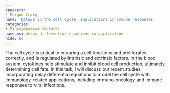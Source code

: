 ```yaml
---
speakers:
- Morgan Craig
name: 'Delays in the cell cycle: implications in immune responses'
categories:
- Minisymposium lectures
name_ms: delay-differential-equations-in-applications
hide: no
---
```

The cell cycle is critical to ensuring a cell functions and proliferates correctly, and is regulated by intrinsic and extrinsic factors. In the blood system, cytokines help stimulate and inhibit blood cell production, ultimately determining cell fate. In this talk, I will discuss our recent studies incorporating delay differential equations to model the cell cycle with immunology-related applications, including immuno-oncology and immune responses to viral infections.


